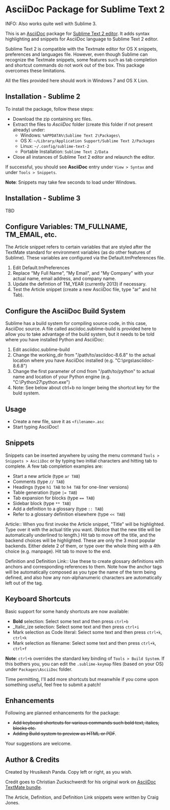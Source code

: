 AsciiDoc Package for Sublime Text 2
===================================
INFO: Also works quite well with Sublime 3.

This is an [AsciiDoc](http://www.methods.co.nz/asciidoc/) package for [Sublime Text 2 editor](http://www.sublimetext.com/). It adds syntax highlighting and snippets for AsciiDoc language to Sublime Text 2 editor.

Sublime Text 2 is compatible with the Textmate editor for OS X snippets, preferences and languages file. However, even though Sublime can recognize the Textmate snippets, some features such as tab completion and shortcut commands do not work out of the box. This package overcomes these limitations. 

All the files provided here should work in Windows 7 and OS X Lion. 

Installation - Sublime 2
------------------------
To install the package, follow these steps:

 - Download the zip containing src files.
 - Extract the files to *AsciiDoc* folder (create this folder if not present already) under:
	- Windows: `%APPDATA%\Sublime Text 2\Packages\`    
	- OS X: `~/Library/Application Support/Sublime Text 2/Packages`
	- Linux: `~/.config/sublime-text-2`
	- Portable Installation: `Sublime Text 2/Data`   
 - Close all instances of Sublime Text 2 editor and relaunch the editor.  

If successful, you should see **AsciiDoc** entry under `View > Syntax` and under `Tools > Snippets`.

**Note**: Snippets may take few seconds to load under Windows.

Installation - Sublime 3
------------------------
TBD

Configure Variables: TM_FULLNAME, TM_EMAIL, etc.
------------------------------------------------
The Article snippet refers to certain variables that are styled after the TextMate standard for environment variables (as do other features of Sublime). These variables are configured via the Default.tmPreferences file.

1. Edit Default.tmPreferences
2. Replace "My Full Name", "My Email", and "My Company" with your actual name, email address, and company name.
3. Update the defintion of TM_YEAR (currently 2013) if necessary.
4. Test the Article snippet (create a new AsciiDoc file, type "ar" and hit Tab).

Configure the AsciiDoc Build System
-----------------------------------
Sublime has a build system for compiling source code, in this case, AsciiDoc source. A file called asciidoc.sublime-build is provided here to allow you to take advantage of the build system, but it needs to be told where you have installed Python and AsciiDoc:

1. Edit asciidoc.sublime-build
2. Change the working_dir from "/path/to/asciidoc-8.6.8" to the actual location where you have AsciiDoc installed (e.g. "C:\\prgs\\asciidoc-8.6.8")
3. Change the first parameter of cmd from "/path/to/python" to actual name and location of your Python engine (e.g. "C:\\Python27\\python.exe")
4. Note: See below about ctrl+b no longer being the shortcut key for the buld system.

Usage
-----
 - Create a new file, save it as `<filename>.asc`
 - Start typing AsciiDoc!

Snippets
--------
Snippets can be inserted anywhere by using the menu command `Tools > Snippets > AsciiDoc` or by typing two initial characters and hitting tab to complete.
A few tab completion examples are:

 - Start a new article (type `ar TAB`)
 - Comments (type `// TAB`)
 - Headings (type `h1 TAB` to `h4 TAB` for one-liner versions)
 - Table generation (type `|= TAB`) 
 - Tab expansion for blocks (type `== TAB`)  
 - Sidebar block (type `** TAB`)
 - Add a definition to a glossary (type `:: TAB`) 
 - Refer to a glossary definition elsewhere (type `<< TAB`) 

Article:: 
	When you first invoke the Article snippet, "Title" will be highlighted. Type over it with the actual title you want. (Notice that the new title will be automatically underlined to length.) Hit tab to move off the title, and the backend choices will be highlighted. These are only the 3 most popular backends. Either delete 2 of them, or type over the whole thing with a 4th choice (e.g. manpage). Hit tab to move to the end.

Definition and Definition Link::
	Use these to create glossary definitions with anchors and corresponding references to them. Note how the anchor tags will be automatically composed as you type the name of the term being defined, and also how any non-alphanumeric characters are automatically left out of the tag.

Keyboard Shortcuts
------------------ 
Basic support for some handy shortcuts are now available:

 - **Bold** selection: Select some text and then press `ctrl+b`
 - _Italic_ize selection: Select some text and then press `ctrl+i`
 - Mark selection as Code literal: Select some text and then press `ctrl+k`, `ctrl+k`
 - Mark selection as filename: Select some text and then press `ctrl+k`, `ctrl+f`

**Note**: `ctrl+b` overrides the standard key binding of `Tools > Build System`. If this bothers you, you can edit the `.sublime-keymap` files (based on your OS) under `Packages\AsciiDoc` folder.

Time permitting, I'll add more shortcuts but meanwhile if you come upon something useful, feel free to submit a patch!

Enhancements
------------

Following are planned enhancements for the package:

 - <strike>Add keyboard shortcuts for various commands such bold text, italics, blocks etc.</strike>
 - <strike>Adding Build system to preview as HTML or PDF</strike>.
                                                   
Your suggestions are welcome.       

Author & Credits
----------------
Created by Hrusikesh Panda. Copy left or right, as you wish.                                         

Credit goes to Christian Zuckschwerdt for his original work on [AsciiDoc TextMate bundle](https://github.com/zuckschwerdt/asciidoc.tmbundle).

The Article, Definition, and Definition Link snippets were written by Craig Jones.
